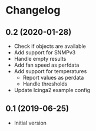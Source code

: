 Changelog
=========

0.2 (2020-01-28)
----------------

- Check if objects are available
- Add support for SNMPv3
- Handle empty results
- Add fan speed as perfdata
- Add support for temperatures
  - Report values as perdata
  - Handle thresholds
- Update Icinga2 example config


0.1 (2019-06-25)
----------------

- Initial version
